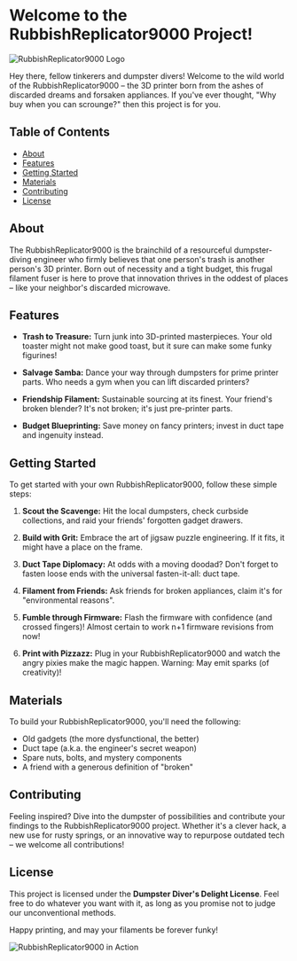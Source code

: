 # Welcome to the RubbishReplicator9000 Project!

![RubbishReplicator9000 Logo](link_to_logo.png)

Hey there, fellow tinkerers and dumpster divers! Welcome to the wild world of the RubbishReplicator9000 – the 3D printer born from the ashes of discarded dreams and forsaken appliances. If you've ever thought, "Why buy when you can scrounge?" then this project is for you.

## Table of Contents

- [About](#about)
- [Features](#features)
- [Getting Started](#getting-started)
- [Materials](#materials)
- [Contributing](#contributing)
- [License](#license)

## About

The RubbishReplicator9000 is the brainchild of a resourceful dumpster-diving engineer who firmly believes that one person's trash is another person's 3D printer. Born out of necessity and a tight budget, this frugal filament fuser is here to prove that innovation thrives in the oddest of places – like your neighbor's discarded microwave.

## Features

- **Trash to Treasure:** Turn junk into 3D-printed masterpieces. Your old toaster might not make good toast, but it sure can make some funky figurines!

- **Salvage Samba:** Dance your way through dumpsters for prime printer parts. Who needs a gym when you can lift discarded printers?

- **Friendship Filament:** Sustainable sourcing at its finest. Your friend's broken blender? It's not broken; it's just pre-printer parts.

- **Budget Blueprinting:** Save money on fancy printers; invest in duct tape and ingenuity instead.

## Getting Started

To get started with your own RubbishReplicator9000, follow these simple steps:

1. **Scout the Scavenge:** Hit the local dumpsters, check curbside collections, and raid your friends' forgotten gadget drawers.

2. **Build with Grit:** Embrace the art of jigsaw puzzle engineering. If it fits, it might have a place on the frame.

3. **Duct Tape Diplomacy:** At odds with a moving doodad? Don't forget to fasten loose ends with the universal fasten-it-all: duct tape.

4. **Filament from Friends:** Ask friends for broken appliances, claim it's for "environmental reasons".

5. **Fumble through Firmware:** Flash the firmware with confidence (and crossed fingers)!  Almost certain to work n+1 firmware revisions from now!

6. **Print with Pizzazz:** Plug in your RubbishReplicator9000 and watch the angry pixies make the magic happen. Warning: May emit sparks (of creativity)!

## Materials

To build your RubbishReplicator9000, you'll need the following:

- Old gadgets (the more dysfunctional, the better)
- Duct tape (a.k.a. the engineer's secret weapon)
- Spare nuts, bolts, and mystery components
- A friend with a generous definition of "broken"

## Contributing

Feeling inspired? Dive into the dumpster of possibilities and contribute your findings to the RubbishReplicator9000 project. Whether it's a clever hack, a new use for rusty springs, or an innovative way to repurpose outdated tech – we welcome all contributions!

## License

This project is licensed under the **Dumpster Diver's Delight License**. Feel free to do whatever you want with it, as long as you promise not to judge our unconventional methods.

Happy printing, and may your filaments be forever funky!

![RubbishReplicator9000 in Action](link_to_action_shot.gif)
